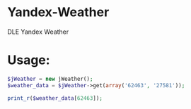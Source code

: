 Yandex-Weather
==============

DLE Yandex Weather

Usage:
======

```php
$jWeather = new jWeather();
$weather_data = $jWeather->get(array('62463', '27581'));

print_r($weather_data[62463]);
```
